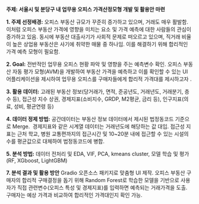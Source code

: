 **주제: 서울시 및 분당구 내 업무용 오피스 가격산정모형 개발 및 활용안 마련**

**1. 주제 선정배경:**
오피스 부동산 규모가 꾸준히 증가하고 있으며, 거래도 매우 활발함. 이처럼 오피스 부동산 가격에 영향을 미치는 요소 및 가격 예측에 대한 사람들의 관심이 증가하고 있음. 동시에 부동산 대출사기가 사회적 문제로 떠오르고 있으며, 직거래 비율이 높은 상업용 부동산은 사기에 취약한 매물 중 하나임. 이를 해결하기 위해 합리적인 가격 예측 모형이 필요함.

**2. Goal:**
전반적인 업무용 오피스 현황 파악 및 영향을 주는 예측변수 확인. 오피스 부동산 자동 평가 모형(AVM)을 개발하여 부동산 가격을 예측하고 이를 확인할 수 있는 UI 어플리케이션을 제시하여 업무용 오피스를 구매자들에게 합리적 가격대를 제시하고자 .

**3. 활용 데이터:**
고래된 부동산 정보(당거래가, 면적, 준공년도, 거래년도, 거래분기, 층수 등), 접근성 지수
상권, 경제지표(소비지수, GRDP, M2평균, 금리 등), 인구지표(의료, 성비, 평균연령 등)

**4. 데이터 정제 방법:**
공간데이터는 부동산 정보 데이터에서 제시된 법정동코드 기준으로 Merge. 
경제지표와 같은 시계열 데이터는 거래년도에 해당하는 값 대입.
접근성 지표는 근처 학교, 병원 교통편까지의 접근시간 및 10~20분 내에 접근할 수 있는 시설의 수를 평균값으로 대체하여 법정동코드에 병합.

**5. 분석 방법:**
데이터 전처리 및 EDA, VIF, PCA, kmeans cluster, 모델 학습 및 평가(RF, XGboost, LightGBM)

**7. 분석 결과 및 활용 방안**
Gradio 오픈소스 패키지로 맞춤형 UI 제작. 오피스 부동산 구매자의 합리적 구매결정을 돕기 위해 Random Forest로 학습한 모델을 기반으로 사용자가 직접 관련변수(오피스 특성 및 경제지표)를 입력하면 예측되는 거래가격을 도출. 구매자는 예상 가격과 비교하여 합리적인 가격대인지 확인 가능.

